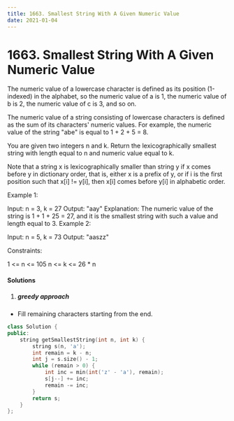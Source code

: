 ```yaml
---
title: 1663. Smallest String With A Given Numeric Value
date: 2021-01-04
---
```

# 1663. Smallest String With A Given Numeric Value
The numeric value of a lowercase character is defined as its position (1-indexed) in the alphabet, so the numeric value of a is 1, the numeric value of b is 2, the numeric value of c is 3, and so on.

The numeric value of a string consisting of lowercase characters is defined as the sum of its characters' numeric values. For example, the numeric value of the string "abe" is equal to 1 + 2 + 5 = 8.

You are given two integers n and k. Return the lexicographically smallest string with length equal to n and numeric value equal to k.

Note that a string x is lexicographically smaller than string y if x comes before y in dictionary order, that is, either x is a prefix of y, or if i is the first position such that x[i] != y[i], then x[i] comes before y[i] in alphabetic order.

 

Example 1:

Input: n = 3, k = 27
Output: "aay"
Explanation: The numeric value of the string is 1 + 1 + 25 = 27, and it is the smallest string with such a value and length equal to 3.
Example 2:

Input: n = 5, k = 73
Output: "aaszz"
 

Constraints:

1 <= n <= 105
n <= k <= 26 * n



#### Solutions


1. ##### greedy approach

- Fill remaining characters starting from the end.

```cpp
class Solution {
public:
    string getSmallestString(int n, int k) {
        string s(n, 'a');
        int remain = k - n;
        int j = s.size() - 1;
        while (remain > 0) {
            int inc = min(int('z' - 'a'), remain);
            s[j--] += inc;
            remain -= inc;
        }
        return s;
    }
};
```
